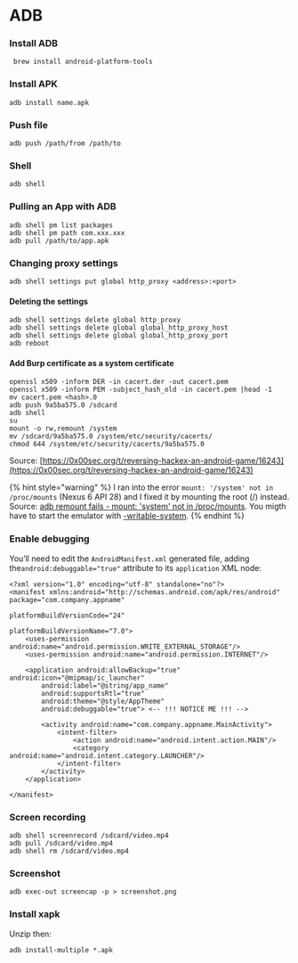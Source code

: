 # ADB

### Install ADB

```
 brew install android-platform-tools
```

### Install APK

```
adb install name.apk
```

### Push file

```
adb push /path/from /path/to
```

### Shell

```
adb shell
```

### Pulling an App with ADB

```
adb shell pm list packages
adb shell pm path com.xxx.xxx
adb pull /path/to/app.apk
```

### Changing proxy settings

```
adb shell settings put global http_proxy <address>:<port>
```

#### Deleting the settings

```
adb shell settings delete global http_proxy
adb shell settings delete global global_http_proxy_host
adb shell settings delete global global_http_proxy_port
adb reboot
```

#### Add Burp certificate as a system certificate

```
openssl x509 -inform DER -in cacert.der -out cacert.pem  
openssl x509 -inform PEM -subject_hash_old -in cacert.pem |head -1  
mv cacert.pem <hash>.0
adb push 9a5ba575.0 /sdcard
adb shell
su
mount -o rw,remount /system
mv /sdcard/9a5ba575.0 /system/etc/security/cacerts/
chmod 644 /system/etc/security/cacerts/9a5ba575.0
```

Source: [https://0x00sec.org/t/reversing-hackex-an-android-game/16243](https://0x00sec.org/t/reversing-hackex-an-android-game/16243)

{% hint style="warning" %}
I ran into the error `mount: '/system' not in /proc/mounts` (Nexus 6 API 28) and I fixed it by mounting the root (/) instead. Source: [adb remount fails - mount: 'system' not in /proc/mounts](https://stackoverflow.com/questions/55030788/adb-remount-fails-mount-system-not-in-proc-mounts). You migth have to start the emulator with [-writable-system](emulator.md).
{% endhint %}

### Enable debugging

You’ll need to edit the `AndroidManifest.xml` generated file, adding the`android:debuggable="true"` attribute to its `application` XML node:

```
<?xml version="1.0" encoding="utf-8" standalone="no"?>
<manifest xmlns:android="http://schemas.android.com/apk/res/android" package="com.company.appname" 
                                                                     platformBuildVersionCode="24" 
                                                                     platformBuildVersionName="7.0">
    <uses-permission android:name="android.permission.WRITE_EXTERNAL_STORAGE"/>
    <uses-permission android:name="android.permission.INTERNET"/>

    <application android:allowBackup="true" android:icon="@mipmap/ic_launcher" 
        android:label="@string/app_name" 
        android:supportsRtl="true" 
        android:theme="@style/AppTheme"
        android:debuggable="true"> <-- !!! NOTICE ME !!! -->

        <activity android:name="com.company.appname.MainActivity">
            <intent-filter>
                <action android:name="android.intent.action.MAIN"/>
                <category android:name="android.intent.category.LAUNCHER"/>
            </intent-filter>
        </activity>
    </application>
    
</manifest>
```

### Screen recording

```
adb shell screenrecord /sdcard/video.mp4
adb pull /sdcard/video.mp4
adb shell rm /sdcard/video.mp4
```

### Screenshot

```
adb exec-out screencap -p > screenshot.png
```

### Install xapk

Unzip then:

```
adb install-multiple *.apk
```
